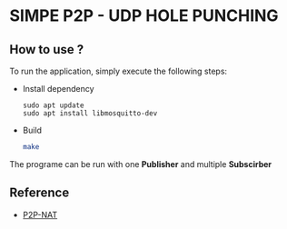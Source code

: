 # SIMPE P2P - UDP HOLE PUNCHING

## How to use ?

To run the application, simply execute the following steps:
- Install dependency
  ```
  sudo apt update
  sudo apt install libmosquitto-dev
  ```
 - Build
   ```bash
   make
   ```
The programe can be run with one **Publisher** and multiple **Subscirber**

## Reference
 - [P2P-NAT](https://bford.info/pub/net/p2pnat)
